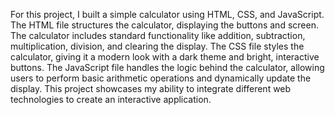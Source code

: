 For this project, I built a simple calculator using HTML, CSS, and JavaScript. The HTML file structures the calculator, displaying the buttons and screen. 
The calculator includes standard functionality like addition, subtraction, multiplication, division, and clearing the display. The CSS file styles the 
calculator, giving it a modern look with a dark theme and bright, interactive buttons. The JavaScript file handles the logic behind the calculator, allowing 
users to perform basic arithmetic operations and dynamically update the display. This project showcases my ability to integrate different web technologies to
create an interactive application.
